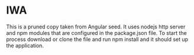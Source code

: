 # IWA

This is a pruned copy taken from Angular seed. It uses nodejs http server and npm modules that are configured in the package.json file.
To start the process download or clone the file and run npm install and it should set up the application.

